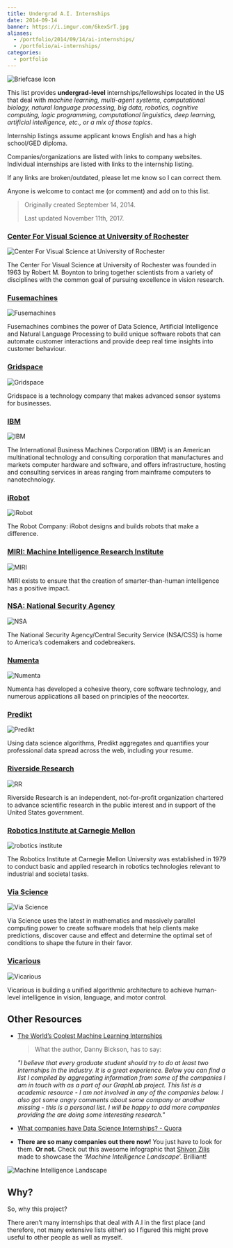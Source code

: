 ```yaml
---
title: Undergrad A.I. Internships
date: 2014-09-14
banner: https://i.imgur.com/6kexSrT.jpg
aliases:
  - /portfolio/2014/09/14/ai-internships/
  - /portfolio/ai-internships/
categories:
  - portfolio
---
```


![Briefcase Icon](https://lh3.googleusercontent.com/P2oLTiDx4tWsgSx-iKV0OUspxjjROHXTuJw7kHed5RSJN2lNJ3FduutoT-BspndqmQ1kvmP1GkYJhshapUfS2cNkOP6fVBb8AZTsdKnTsZxgNbXbtSU5hE7qFdDOUjxZN5LHMmlBH0EWZN93d39lxTAeWiFEg6LV0ctHg6YJ6xUNnytvSxvOAH2zHbAjDunHdumDGVa0mf1qAkEP0yvpVFMq99SlevQa26vCFAnquERWJ4Gp5faxkbCDnXnlp6G2WjvpgHoCKKRTsBaJIFhyJOa4d6zgbMnI_RBjJFlylvJPOsR48sLNSdw5solYt39mNZy31NbG8HXzA5eCzgnJJ2zsaqR570U14dW4LQgZ_y9S06PIYza1O907bbXvlpwLUUt_zCGUvda03AAGQA2cnhyIOMLxNqhjX3eV6rT-U6dFGZuWM6SDv1Q08pRnKGvJ9l93pXgGWH5gyWcqhw-odEqpuZRd3efTi-pBRZQYNCmoF62WtnuaODVuuHVonPxx_hrMK1nMSc53zuDbzoTbYRvUm_kaTNGgckKxYqbKBu_anlDpzJbMkivOTofmdX17avqU3_59w0lYRU5PJOmPheS51UsSPBefXrFGvlOiAtxQAbt6o8A6nO_aFEIRcp5c=s128-no)

This list provides **undergrad-level** internships/fellowships located in the US that deal with _machine learning, multi-agent systems, computational biology, natural language processing, big data, robotics, cognitive computing, logic programming, computational linguistics, deep learning, artificial intelligence, etc., or a mix of those topics_.

Internship listings assume applicant knows English and has a high school/GED diploma.

Companies/organizations are listed with links to company websites. Individual internships are listed with links to the internship listing.

If any links are broken/outdated, please let me know so I can correct them.

Anyone is welcome to contact me (or comment) and add on to this list.

> Originally created September 14, 2014.
>
> Last updated November 11th, 2017.

### [Center For Visual Science at University of Rochester](https://www.cvs.rochester.edu/index.php)

![Center For Visual Science at University of Rochester](https://www.cvs.rochester.edu/assets/images/UR-logo.png)

The Center For Visual Science at University of Rochester was founded in 1963 by Robert M. Boynton to bring together scientists from a variety of disciplines with the common goal of pursuing excellence in vision research.

### [Fusemachines](https://fusemachines.com)

![Fusemachines](https://workablehr.s3.amazonaws.com/uploads/account/logo/5940/large_Logo_FM.png)

Fusemachines combines the power of Data Science, Artificial Intelligence and Natural Language Processing to build unique software robots that can automate customer interactions and provide deep real time insights into customer behaviour.

### [Gridspace](https://www.gridspace.com)

![Gridspace](https://www.gridspace.com/assets/logo-alt.png)

Gridspace is a technology company that makes advanced sensor systems for businesses.

### [IBM](https://www.ibm.com/us/en/)

![IBM](https://www.cbronline.com/wp-content/uploads/2016/07/ibm.png)

The International Business Machines Corporation (IBM) is an American multinational technology and consulting corporation that manufactures and markets computer hardware and software, and offers infrastructure, hosting and consulting services in areas ranging from mainframe computers to nanotechnology.

### [iRobot](https://www.irobot.com)

![iRobot](https://logos-download.com/wp-content/uploads/2016/05/IRobot_logo_green.png)

The Robot Company: iRobot designs and builds robots that make a difference.

### [MIRI: Machine Intelligence Research Institute](https://intelligence.org/#)

![MIRI](https://intelligence.org/wp-content/uploads/2013/02/miri_horizontal_even.png)

MIRI exists to ensure that the creation of smarter-than-human intelligence has a positive impact.

### [NSA: National Security Agency](https://www.nsa.gov)

![NSA](https://pbs.twimg.com/profile_images/727527189525090304/OHr577N-.jpg)

The National Security Agency/Central Security Service (NSA/CSS) is home to America’s codemakers and codebreakers.

### [Numenta](https://www.numenta.com)

![Numenta](https://numenta.com/press/2015/05/14/images/numenta.png)

Numenta has developed a cohesive theory, core software technology, and numerous applications all based on principles of the neocortex.

### [Predikt](https://www.predikt.co/)

![Predikt](https://pnptc.s3.amazonaws.com/wp-content/uploads/2015/08/Predikt.png)

Using data science algorithms, Predikt aggregates and quantifies your professional data spread across the web, including your resume.

### [Riverside Research](https://www.riversideresearch.org)

![RR](https://files.constantcontact.com/f1f7fceb101/37016184-cffc-4ba5-afd9-e99497c25587.jpg?a=1108633239802)

Riverside Research is an independent, not-for-profit organization chartered to advance scientific research in the public interest and in support of the United States government.

### [Robotics Institute at Carnegie Mellon](https://www.ri.cmu.edu/index.html)

![robotics institute](https://upload.wikimedia.org/wikipedia/en/thumb/9/9d/Robotics_Institute_logo.svg/150px-Robotics_Institute_logo.svg.png)

The Robotics Institute at Carnegie Mellon University was established in 1979 to conduct basic and applied research in robotics technologies relevant to industrial and societal tasks.

### [Via Science](https://www.viascience.com)

![Via Science](https://www.weatheranalytics.com/wa/wp-content/uploads/2014/01/company_viascience1.png)

Via Science uses the latest in mathematics and massively parallel computing power to create software models that help clients make predictions, discover cause and effect and determine the optimal set of conditions to shape the future in their favor.

### [Vicarious](https://www.vicarious.com)

![Vicarious](https://svbi.org/wp-content/uploads/2016/10/Vicarious.png)

Vicarious is building a unified algorithmic architecture to achieve human-level intelligence in vision, language, and motor control.

## Other Resources

- [The World’s Coolest Machine Learning Internships](https://bickson.blogspot.com/2012/01/worlds-coolest-machine-learning.html)

  > What the author, Danny Bickson, has to say:

  _"I believe that every graduate student should try to do at least two internships in the industry. It is a great experience. Below you can find a list I compiled by aggregating information from some of the companies I am in touch with as a part of our GraphLab project. This list is a academic resource - I am not involved in any of the companies below. I also got some angry comments about some company or another missing - this is a personal list. I will be happy to add more companies providing the are doing some interesting research."_

- [What companies have Data Science Internships? - Quora](https://www.quora.com/What-companies-have-data-science-internships)
- **There are so many companies out there now!** You just have to look for them. **Or not.** Check out this awesome infographic that [Shivon Zilis](https://twitter.com/shivon 'Shivon Z.') made to showcase the ‘_Machine Intelligence Landscape_’. Brilliant!

![Machine Intelligence Landscape](https://lh3.googleusercontent.com/dQsBbFj6vh5fmwKNBR_vUqN_vPLyITRxVi81Q3cXE4nV7VdYpc3L-uZzWBE28wYCqmN0DvBRtnJYKfACM9fThjQ9Xpcpb1_2ufDKyDhxSyHoDIIrdekU9iMdoIyD56AZ85NIqotBzNBNxGc72cErjR3hVwREiu-JVwWW0e-uOogL6gZCwIJzzMjhQE0ovI7c7emW9VRRX4CFDoU_2PBc2Tm3w_tLLicvlBzZfETHIeoQ1KH9WD-6_HdLuuORlTKf4tMgXnq7d7UyGAloz-u28nKH85Ih_T5z5cnbDsZ3VMUfrXFQjXfqYBebBc_HR6AEkJ6zH4G65auM2Cr6kDlY2yPi_24-96ehO73DzzksI8JbSFEHE6dnwd7DlP6zQPMhGnq8x9_3SP0NpnDMWoUlJHYbwLgjynZTTgE5kj9oIQR2cdvY6cYBvMz3H4e8OTcZvxUlKO8ruP30PpEiteqXO3346xxCET5BKEYmUiSsJLBwLuPIJyhjdsGgRgZQrOzfK_3UwXU_ZkCQ-sNGaiPg-cuy6Zouelw_EtF2zoTXQxYHEOpuYlrOF0IANfL9MqdzYgW9lN6jHfm3mbfLj-dUcbYq0GfWbDm5rmZ6s_zgS4nf0IFiJLVQ3uWyl8FFcSgS=w293-h220-no)

## Why?

So, why this project?

There aren’t many internships that deal with A.I in the first place (and therefore, not many extensive lists either) so I figured this might prove useful to other people as well as myself.
